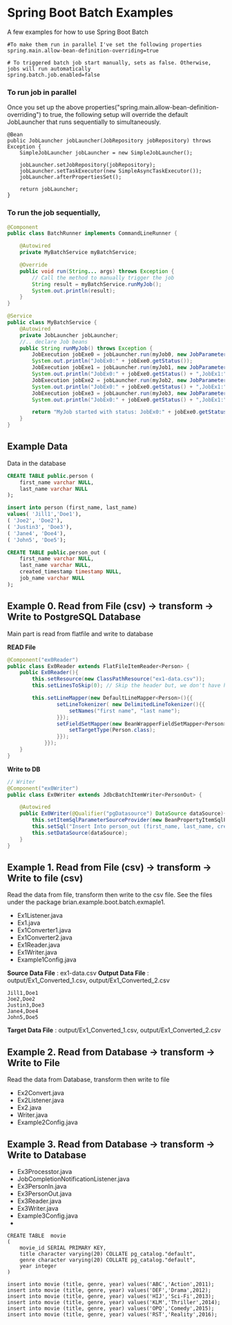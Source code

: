 # Spring Boot Batch Examples
A few examples for how to use Spring Boot Batch


```
#To make them run in parallel I've set the following properties
spring.main.allow-bean-definition-overriding=true

# To triggered batch job start manually, sets as false. Otherwise, jobs will run automatically
spring.batch.job.enabled=false
```

### To run job in parallel
Once you set up the above properties("spring.main.allow-bean-definition-overriding") to true, the following setup will override the default JobLauncher that runs sequentially to simultaneously.

```
@Bean
public JobLauncher jobLauncher(JobRepository jobRepository) throws Exception {
	SimpleJobLauncher jobLauncher = new SimpleJobLauncher();

	jobLauncher.setJobRepository(jobRepository);
	jobLauncher.setTaskExecutor(new SimpleAsyncTaskExecutor());
	jobLauncher.afterPropertiesSet();

	return jobLauncher;
}
```

### To run the job sequentially,
```java
@Component
public class BatchRunner implements CommandLineRunner {

    @Autowired
    private MyBatchService myBatchService;

    @Override
    public void run(String... args) throws Exception {
        // Call the method to manually trigger the job
        String result = myBatchService.runMyJob();
        System.out.println(result);
    }
}
```
```java
@Service
public class MyBatchService {
    @Autowired
    private JobLauncher jobLauncher;
    //.. declare Job beans
    public String runMyJob() throws Exception {
        JobExecution jobExe0 = jobLauncher.run(myJob0, new JobParameters());
        System.out.println("JobEx0:" + jobExe0.getStatus());
        JobExecution jobExe1 = jobLauncher.run(myJob1, new JobParameters());
        System.out.println("JobEx0:" + jobExe0.getStatus() + ",JobEx1:" + jobExe1.getStatus());
        JobExecution jobExe2 = jobLauncher.run(myJob2, new JobParameters());
        System.out.println("JobEx0:" + jobExe0.getStatus() + ",JobEx1:" + jobExe1.getStatus() + ",JobEx2:" + jobExe2.getStatus());
        JobExecution jobExe3 = jobLauncher.run(myJob3, new JobParameters());
        System.out.println("JobEx0:" + jobExe0.getStatus() + ",JobEx1:" + jobExe1.getStatus() + ",JobEx2:" + jobExe2.getStatus() + ",JobEx3:" + jobExe3.getStatus());

        return "MyJob started with status: JobEx0:" + jobExe0.getStatus() + ",JobEx1:" + jobExe1.getStatus() + ",JobEx2:" + jobExe2.getStatus() + ",JobEx3:" + jobExe3.getStatus();
    }
}
```

## Example Data ##
Data in the database
```sql 
CREATE TABLE public.person (
	first_name varchar NULL,
	last_name varchar NULL
);

insert into person (first_name, last_name) 
values( 'Jill1','Doe1'),
( 'Joe2', 'Doe2'),
( 'Justin3', 'Doe3'),
( 'Jane4', 'Doe4'),
( 'John5', 'Doe5');

CREATE TABLE public.person_out (
	first_name varchar NULL,
	last_name varchar NULL,
	created_timestamp timestamp NULL,
	job_name varchar NULL
);
```


## Example 0. Read __from File__ (csv) -> transform -> Write to PostgreSQL Database
Main part is read from flatfile and write to database

__READ File__ 
```java
@Component("ex0Reader")
public class Ex0Reader extends FlatFileItemReader<Person> {
    public Ex0Reader(){
        this.setResource(new ClassPathResource("ex1-data.csv"));
        this.setLinesToSkip(0); // Skip the header but, we don't have header in the file, so it is 0

        this.setLineMapper(new DefaultLineMapper<Person>(){{
                setLineTokenizer( new DelimitedLineTokenizer(){{
                    setNames("first name", "last name");
                }});
                setFieldSetMapper(new BeanWrapperFieldSetMapper<Person>(){{
                    setTargetType(Person.class);
                }});
            }});
    }
}
```
__Write to DB__ 
```java
// Writer
@Component("ex0Writer")
public class Ex0Writer extends JdbcBatchItemWriter<PersonOut> {

    @Autowired
    public Ex0Writer(@Qualifier("pgDatasource") DataSource dataSource){
        this.setItemSqlParameterSourceProvider(new BeanPropertyItemSqlParameterSourceProvider<>());
        this.setSql("Insert Into person_out (first_name, last_name, created_timestamp, job_name) values (:firstName, :lastName, :createTimestamp, :jobName)");
        this.setDataSource(dataSource);
    }
}
```

## Example 1. Read __from File__ (csv) -> transform -> Write to file (csv)
Read the data from file, transform then write to the csv file. See the files under the package brian.example.boot.batch.exmaple1.

- Ex1Listener.java
- Ex1.java
- Ex1Converter1.java
- Ex1Converter2.java 
- Ex1Reader.java
- Ex1Writer.java
- Example1Config.java

__Source Data File__ : ex1-data.csv
__Output Data File__ : output/Ex1_Converted_1.csv, output/Ex1_Converted_2.csv

```
Jill1,Doe1
Joe2,Doe2
Justin3,Doe3
Jane4,Doe4
John5,Doe5
```

__Target Data File__ : output/Ex1_Converted_1.csv, output/Ex1_Converted_2.csv


## Example 2. Read from Database -> transform -> Write to File
Read the data from Database, transform then write to file  
 
- Ex2Convert.java
- Ex2Listener.java
- Ex2.java
- Writer.java
- Example2Config.java


## Example 3. Read from Database -> transform -> Write to Database
 
- Ex3Processtor.java
- JobCompletionNotificationListener.java
- Ex3PersonIn.java
- Ex3PersonOut.java
- Ex3Reader.java
- Ex3Writer.java
- Example3Config.java
- 
```
CREATE TABLE  movie
(
    movie_id SERIAL PRIMARY KEY,
    title character varying(20) COLLATE pg_catalog."default",
    genre character varying(20) COLLATE pg_catalog."default",
    year integer
)
```
 
```
insert into movie (title, genre, year) values('ABC','Action',2011);
insert into movie (title, genre, year) values('DEF','Drama',2012);
insert into movie (title, genre, year) values('HIJ','Sci-Fi',2013);
insert into movie (title, genre, year) values('KLM','Thriller',2014);
insert into movie (title, genre, year) values('OPQ','Comedy',2015);
insert into movie (title, genre, year) values('RST','Reality',2016);
```

